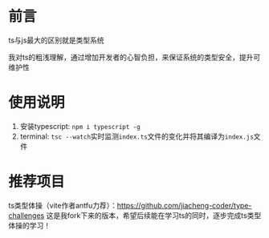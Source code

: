 # 前言

ts与js最大的区别就是类型系统

我对ts的粗浅理解，通过增加开发者的心智负担，来保证系统的类型安全，提升可维护性

# 使用说明

1. 安装typescript: `npm i typescript -g`
2. terminal: `tsc --watch`实时监测`index.ts`文件的变化并将其编译为`index.js`文件

# 推荐项目

ts类型体操（vite作者antfu力荐）：https://github.com/jiacheng-coder/type-challenges
这是我fork下来的版本，希望后续能在学习ts的同时，逐步完成ts类型体操的学习！

